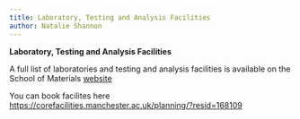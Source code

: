 ```yaml
---
title: Laboratory, Testing and Analysis Facilities
author: Natalie Shannon 
---
```


**Laboratory, Testing and Analysis Facilities**

A full list of laboratories and testing and analysis facilities is
available on the School of Materials
[website](http://www.materials.manchester.ac.uk/our-research/facilities/)

You can book facilites here https://corefacilities.manchester.ac.uk/planning/?resid=168109
